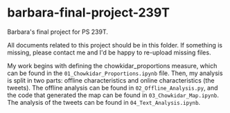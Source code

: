 # barbara-final-project-239T
Barbara's final project for PS 239T.

All documents related to this project should be in this folder. If something is missing, please contact me and I'd be happy to re-upload missing files.

My work begins with defining the chowkidar_proportions measure, which can be found in the `01_Chowkidar_Proportions.ipynb` file.
Then, my analysis is split in two parts: offline characteristics and online characteristics (the tweets).
The offline analysis can be found in `02_Offline_Analysis.py`, and the code that generated the map can be found in `03_Chowkidar_Map.ipynb`.
The analysis of the tweets can be found in `04_Text_Analysis.ipynb`.
